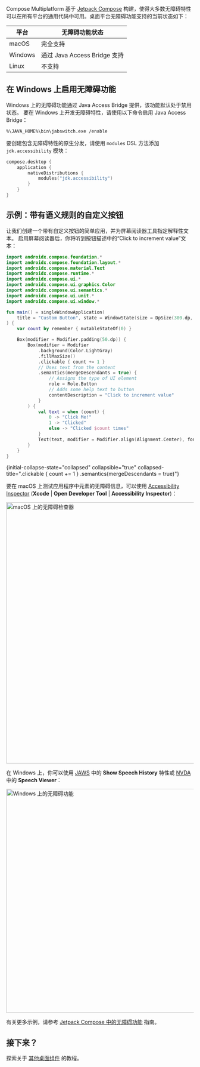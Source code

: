 [//]: # (title: 对桌面无障碍功能的支持)

Compose Multiplatform 基于 [Jetpack Compose](https://developer.android.com/jetpack/compose) 构建，使得大多数无障碍特性可以在所有平台的通用代码中可用。桌面平台无障碍功能支持的当前状态如下：

| 平台 | 无障碍功能状态 |
|----------|------------------|
| macOS | 完全支持 |
| Windows | 通过 Java Access Bridge 支持 |
| Linux | 不支持 |

## 在 Windows 上启用无障碍功能

Windows 上的无障碍功能通过 Java Access Bridge 提供，该功能默认处于禁用状态。
要在 Windows 上开发无障碍特性，请使用以下命令启用 Java Access Bridge：

```Console
%\JAVA_HOME%\bin\jabswitch.exe /enable
```

[//]: # (TODO remove this workaround when CMP-373 is fixed)

要创建包含无障碍特性的原生分发，请使用 `modules` DSL 方法添加 `jdk.accessibility` 模块：

```kotlin
compose.desktop {
    application {
        nativeDistributions {
            modules("jdk.accessibility")
        }
    }
}
```

## 示例：带有语义规则的自定义按钮

让我们创建一个带有自定义按钮的简单应用，并为屏幕阅读器工具指定解释性文本。
启用屏幕阅读器后，你将听到按钮描述中的“Click to increment value”文本：

```kotlin
import androidx.compose.foundation.*
import androidx.compose.foundation.layout.*
import androidx.compose.material.Text
import androidx.compose.runtime.*
import androidx.compose.ui.*
import androidx.compose.ui.graphics.Color
import androidx.compose.ui.semantics.*
import androidx.compose.ui.unit.*
import androidx.compose.ui.window.*

fun main() = singleWindowApplication(
    title = "Custom Button", state = WindowState(size = DpSize(300.dp, 200.dp))
) {
    var count by remember { mutableStateOf(0) }

    Box(modifier = Modifier.padding(50.dp)) {
        Box(modifier = Modifier
            .background(Color.LightGray)
            .fillMaxSize()
            .clickable { count += 1 }
            // Uses text from the content  
            .semantics(mergeDescendants = true) {
                // Assigns the type of UI element
                role = Role.Button
                // Adds some help text to button
                contentDescription = "Click to increment value"
            }
        ) {
            val text = when (count) {
                0 -> "Click Me!"
                1 -> "Clicked"
                else -> "Clicked $count times"
            }
            Text(text, modifier = Modifier.align(Alignment.Center), fontSize = 24.sp)
        }
    }
}
```
{initial-collapse-state="collapsed" collapsible="true" collapsed-title=".clickable { count += 1 } .semantics(mergeDescendants = true)"}

要在 macOS 上测试应用程序中元素的无障碍信息，可以使用 [Accessibility Inspector](https://developer.apple.com/documentation/accessibility/accessibility-inspector) (**Xcode** | **Open Developer Tool** | **Accessibility Inspector**)：

<img src="compose-desktop-accessibility-macos.png" alt="macOS 上的无障碍检查器" width="700"/>

在 Windows 上，你可以使用 [JAWS](https://www.freedomscientific.com/Products/Blindness/JAWS) 中的 **Show Speech History** 特性或 [NVDA](https://www.nvaccess.org/) 中的 **Speech Viewer**：

<img src="compose-desktop-accessibility.png" alt="Windows 上的无障碍功能" width="600"/>

有关更多示例，请参考 [Jetpack Compose 中的无障碍功能](https://developer.android.com/develop/ui/compose/accessibility) 指南。

## 接下来？

探索关于 [其他桌面组件](https://github.com/JetBrains/compose-multiplatform/tree/master/tutorials#desktop) 的教程。
